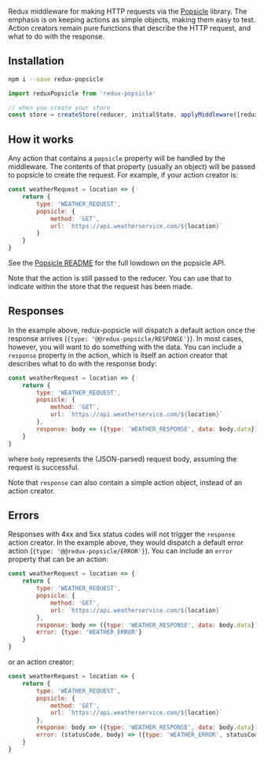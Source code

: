 Redux middleware for making HTTP requests via the [Popsicle](https://www.npmjs.com/package/popsicle) library. The emphasis is on keeping actions as simple objects, making them easy to test. Action creators remain pure functions that describe the HTTP request, and what to do with the response.

## Installation

```bash
npm i --save redux-popsicle
```

```js
import reduxPopsicle from 'redux-popsicle'

// when you create your store
const store = createStore(reducer, initialState, applyMiddleware([reduxPopsicle, ...otherMiddleware))
```

## How it works

Any action that contains a `popsicle` property will be handled by the middleware. The contents of that property (usually an object) will be passed to popsicle to create the request. For example, if your action creator is:

```js
const weatherRequest = location => {
    return {
        type: 'WEATHER_REQUEST',
        popsicle: {
            method: 'GET',
            url: `https://api.weatherservice.com/${location}`
        }
    }
}
```

See the [Popsicle README](https://www.npmjs.com/package/popsicle) for the full lowdown on the popsicle API.

Note that the action is still passed to the reducer. You can use that to indicate within the store that the request has been made.

## Responses

In the example above, redux-popsicle will dispatch a default action once the response arrives (`{type: '@@redux-popsicle/RESPONSE'}`). In most cases, however, you will want to do something with the data. You can include a `response` property in the action, which is itself an action creator that describes what to do with the response body:

```js
const weatherRequest = location => {
    return {
        type: 'WEATHER_REQUEST',
        popsicle: {
            method: 'GET',
            url: `https://api.weatherservice.com/${location}`
        },
        response: body => ({type: 'WEATHER_RESPONSE', data: body.data})
    }
}
```

where `body` represents the (JSON-parsed) request body, assuming the request is successful.

Note that `response` can also contain a simple action object, instead of an action creator.

## Errors

Responses with 4xx and 5xx status codes will not trigger the `response` action creator. In the example above, they would dispatch a default error action (`{type: '@@redux-popsicle/ERROR'}`). You can include an `error` property that can be an action:

```js
const weatherRequest = location => {
    return {
        type: 'WEATHER_REQUEST',
        popsicle: {
            method: 'GET',
            url: `https://api.weatherservice.com/${location}`
        },
        response: body => ({type: 'WEATHER_RESPONSE', data: body.data}),
        error: {type: 'WEATHER_ERROR'}
    }
}
```

or an action creator:

```js
const weatherRequest = location => {
    return {
        type: 'WEATHER_REQUEST',
        popsicle: {
            method: 'GET',
            url: `https://api.weatherservice.com/${location}`
        },
        response: body => ({type: 'WEATHER_RESPONSE', data: body.data}),
        error: (statusCode, body) => ({type: 'WEATHER_ERROR', statusCode, body})
    }
}
```
